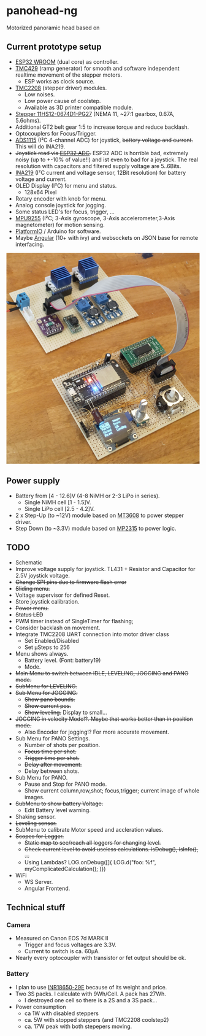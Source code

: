 # panohead-ng

Motorized panoramic head based on

## Current prototype setup

- [ESP32 WROOM](https://www.espressif.com/en/products/hardware/esp-wroom-32/overview) (dual core) as controller.
- [TMC429](https://www.trinamic.com/fileadmin/assets/Products/ICs_Documents/TMC429_datasheet.pdf) (ramp generator) for smooth and software independent realtime movement of the stepper motors.
  - ESP works as clock source.
- [TMC2208](https://shop.watterott.com/SilentStepStick-TMC2208_1) (stepper driver) modules.
  - Low noises.
  - Low power cause of coolstep.
  - Available as 3D printer compatible module.
- [Stepper 11HS12-0674D1-PG27](https://www.omc-stepperonline.com/download/11HS12-0674D1-PG27.pdf) (NEMA 11, ~27:1 gearbox, 0.67A, 5.6ohms).
- Additional GT2 belt gear 1:5 to increase torque and reduce backlash.
- Optocouplers for Focus/Trigger.
- [ADS1115](http://www.ti.com/lit/ds/symlink/ads1115.pdf) (I²C 4-channel ADC) for joystick, ~~battery voltage and current.~~ This will do INA219.
- ~~Joystick read via [ESP32 ADC](https://randomnerdtutorials.com/esp32-adc-analog-read-arduino-ide/).~~ ESP32 ADC is horrible bad, extremely noisy (up to +-10% of value!!) and ist even to bad for a joystick. The real resolution with capacitors and filtered supply voltage are 5..6Bits.
- [INA219](http://www.ti.com/lit/ds/symlink/ina219.pdf) (I²C current and voltage sensor, 12Bit resolution) for battery voltage and current.
- OLED Display (I²C) for menu and status.
  - 128x64 Pixel
- Rotary encoder with knob for menu.
- Analog console joystick for jogging.
- Some status LED's for focus, trigger, ...
- [MPU9255](https://stanford.edu/class/ee267/misc/MPU-9255-Datasheet.pdf) (I²C; 3-Axis gyroscope, 3-Axis accelerometer,3-Axis magnetometer) for motion sensing.
- [PlatformIO](https://platformio.org/) / Arduino for software.
- Maybe [Angular](https://angular.io/) (10+ with ivy) and websockets on JSON base for remote interfacing.

![Prototype](doc/IMG_20200315_144253_537-1600.jpg "Prototype")

## Power supply

- Battery from [4 - 12.6]V (4-8 NiMH or 2-3 LiPo in series).
  - Single NiMH cell [1 - 1.5]V.
  - Single LiPo cell [2.5 - 4.2]V.
- 2 x Step-Up (to ~12V) module based on [MT3608](https://prom-electric.ru/media/MT3608.pdf) to power stepper driver.
- Step Down (to ~3.3V) module based on [MP2315](https://www.monolithicpower.com/en/documentview/productdocument/index/version/2/document_type/Datasheet/lang/en/sku/MP2315/document_id/513/) to power logic.

## TODO

- Schematic
- Improve voltage supply for joystick. TL431 + Resistor and Capacitor for 2.5V joystick voltage.
- ~~Change SPI pins due to firmware flash error~~
- ~~Sliding menu.~~
- Voltage supervisor for defined Reset.
- Store joystick calibration.
- ~~Power menu.~~
- ~~Status LED~~
- PWM timer instead of SingleTimer for flashing;
- Consider backlash on movement.
- Integrate TMC2208 UART connection into motor driver class
  - Set Enabled/Disabled
  - Set µSteps to 256
- Menu shows always.
  - Battery level. (Font: battery19)
  - Mode.
- ~~Main Menu to switch between IDLE, LEVELING, JOGGING and PANO mode.~~
- ~~SubMenu for LEVELING.~~
- ~~Sub Menu for JOGGING.~~
  - ~~Show pano bounds.~~
  - ~~Show current pos.~~
  - ~~Show leveling.~~ Display to small...
- ~~JOGGING in velocity Mode!?. Maybe that works better than in position mode.~~
  - Also Encoder for jogging!? For more accurate movement.
- Sub Menu for PANO Settings.
  - Number of shots per position.
  - ~~Focus time per shot.~~
  - ~~Trigger  time per shot.~~
  - ~~Delay after movement.~~
  - Delay between shots.
- Sub Menu for PANO.
  - Pause and Stop for PANO mode.
  - Show current column,row,shot; focus,trigger; current image of whole images.
- ~~SubMenu to show battery Voltage.~~
  - Edit Battery level warning.
- Shaking sensor.
- ~~Leveling sensor.~~
- SubMenu to calibrate Motor speed and accleration values.
- ~~Scopes for Logger.~~
  - ~~Static map to see/reach all loggers for changing level.~~
  - ~~Check current level to avoid useless calculations. isDebug(), isInfo(), ...~~
  - Using Lambdas? LOG.onDebug([]{ LOG.d("foo: %f", myComplicatedCalculation(); )})
- WiFi
  - WS Server.
  - Angular Frontend.

## Technical stuff

### Camera

- Measured on Canon EOS 7d MARK II
  - Trigger and focus voltages are 3.3V.
  - Current to switch is ca. 60µA.
- Nearly every optocoupler with transistor or fet output should be ok.

### Battery

- I plan to use [INR18650-29E](https://irp-cdn.multiscreensite.com/80106371/files/uploaded/file9.pdf) because of its weight and price.
- Two 3S packs. I calculate with 9Wh/Cell. A pack has 27Wh.
  - I destroyed one cell so there is a 2S and a 3S pack...
- Power consumption
  - ca 1W with disabled steppers
  - ca. 5W with stopped steppers (and TMC2208 coolstep2)
  - ca. 17W peak with both stepepers moving.
